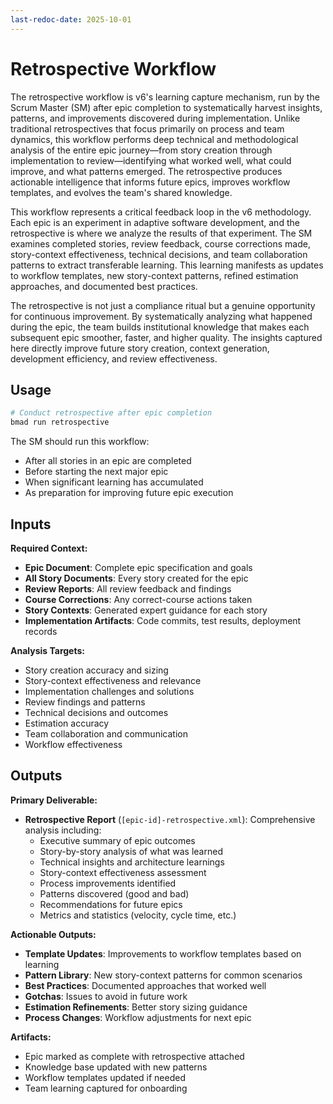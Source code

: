 ```yaml
---
last-redoc-date: 2025-10-01
---
```


# Retrospective Workflow

The retrospective workflow is v6's learning capture mechanism, run by the Scrum Master (SM) after epic completion to systematically harvest insights, patterns, and improvements discovered during implementation. Unlike traditional retrospectives that focus primarily on process and team dynamics, this workflow performs deep technical and methodological analysis of the entire epic journey—from story creation through implementation to review—identifying what worked well, what could improve, and what patterns emerged. The retrospective produces actionable intelligence that informs future epics, improves workflow templates, and evolves the team's shared knowledge.

This workflow represents a critical feedback loop in the v6 methodology. Each epic is an experiment in adaptive software development, and the retrospective is where we analyze the results of that experiment. The SM examines completed stories, review feedback, course corrections made, story-context effectiveness, technical decisions, and team collaboration patterns to extract transferable learning. This learning manifests as updates to workflow templates, new story-context patterns, refined estimation approaches, and documented best practices.

The retrospective is not just a compliance ritual but a genuine opportunity for continuous improvement. By systematically analyzing what happened during the epic, the team builds institutional knowledge that makes each subsequent epic smoother, faster, and higher quality. The insights captured here directly improve future story creation, context generation, development efficiency, and review effectiveness.

## Usage

```bash
# Conduct retrospective after epic completion
bmad run retrospective
```

The SM should run this workflow:

- After all stories in an epic are completed
- Before starting the next major epic
- When significant learning has accumulated
- As preparation for improving future epic execution

## Inputs

**Required Context:**

- **Epic Document**: Complete epic specification and goals
- **All Story Documents**: Every story created for the epic
- **Review Reports**: All review feedback and findings
- **Course Corrections**: Any correct-course actions taken
- **Story Contexts**: Generated expert guidance for each story
- **Implementation Artifacts**: Code commits, test results, deployment records

**Analysis Targets:**

- Story creation accuracy and sizing
- Story-context effectiveness and relevance
- Implementation challenges and solutions
- Review findings and patterns
- Technical decisions and outcomes
- Estimation accuracy
- Team collaboration and communication
- Workflow effectiveness

## Outputs

**Primary Deliverable:**

- **Retrospective Report** (`[epic-id]-retrospective.xml`): Comprehensive analysis including:
  - Executive summary of epic outcomes
  - Story-by-story analysis of what was learned
  - Technical insights and architecture learnings
  - Story-context effectiveness assessment
  - Process improvements identified
  - Patterns discovered (good and bad)
  - Recommendations for future epics
  - Metrics and statistics (velocity, cycle time, etc.)

**Actionable Outputs:**

- **Template Updates**: Improvements to workflow templates based on learning
- **Pattern Library**: New story-context patterns for common scenarios
- **Best Practices**: Documented approaches that worked well
- **Gotchas**: Issues to avoid in future work
- **Estimation Refinements**: Better story sizing guidance
- **Process Changes**: Workflow adjustments for next epic

**Artifacts:**

- Epic marked as complete with retrospective attached
- Knowledge base updated with new patterns
- Workflow templates updated if needed
- Team learning captured for onboarding
